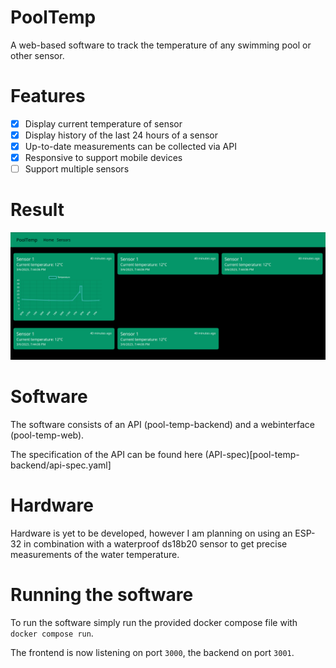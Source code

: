 # PoolTemp
A web-based software to track the temperature of any swimming pool or other sensor.

# Features
- [x] Display current temperature of sensor
- [x] Display history of the last 24 hours of a sensor
- [x] Up-to-date measurements can be collected via API
- [x] Responsive to support mobile devices
- [ ] Support multiple sensors

# Result
![Image of the webinterface](result.png)
# Software
The software consists of an API (pool-temp-backend) and a webinterface (pool-temp-web).

The specification of the API can be found here (API-spec)[pool-temp-backend/api-spec.yaml]
# Hardware
Hardware is yet to be developed, however I am planning on using an ESP-32 in combination with a waterproof ds18b20 sensor to get precise measurements of the water temperature.

# Running the software
To run the software simply run the provided docker compose file with `docker compose run`.

The frontend is now listening on port `3000`, the backend on port `3001`.
